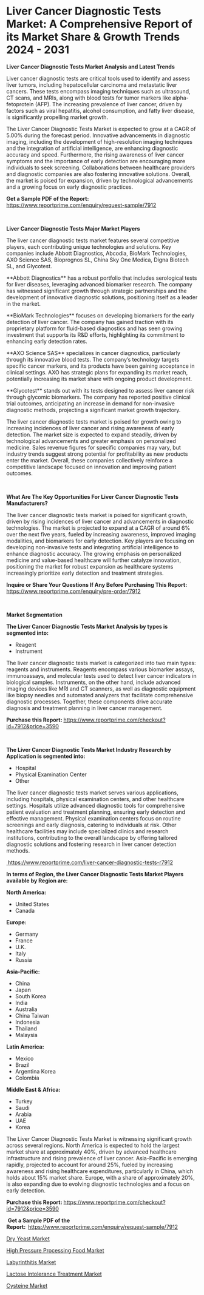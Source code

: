 <p><h1>Liver Cancer Diagnostic Tests Market: A Comprehensive Report of its Market Share & Growth Trends 2024 - 2031</h1></p><p><strong>Liver Cancer Diagnostic Tests Market Analysis and Latest Trends</strong></p>
<p><p>Liver cancer diagnostic tests are critical tools used to identify and assess liver tumors, including hepatocellular carcinoma and metastatic liver cancers. These tests encompass imaging techniques such as ultrasound, CT scans, and MRIs, along with blood tests for tumor markers like alpha-fetoprotein (AFP). The increasing prevalence of liver cancer, driven by factors such as viral hepatitis, alcohol consumption, and fatty liver disease, is significantly propelling market growth.</p><p>The Liver Cancer Diagnostic Tests Market is expected to grow at a CAGR of 5.00% during the forecast period. Innovative advancements in diagnostic imaging, including the development of high-resolution imaging techniques and the integration of artificial intelligence, are enhancing diagnostic accuracy and speed. Furthermore, the rising awareness of liver cancer symptoms and the importance of early detection are encouraging more individuals to seek screening. Collaborations between healthcare providers and diagnostic companies are also fostering innovative solutions. Overall, the market is poised for expansion, driven by technological advancements and a growing focus on early diagnostic practices.</p></p>
<p><strong>Get a Sample PDF of the Report:&nbsp;</strong> <a href="https://www.reportprime.com/enquiry/request-sample/7912?utm_campaign=39&utm_medium=2&utm_source=Github&utm_content=ia&utm_term=16112024&utm_id=liver-cancer-diagnostic-tests">https://www.reportprime.com/enquiry/request-sample/7912</a></p>
<p>&nbsp;</p>
<p><strong>Liver Cancer Diagnostic Tests Major Market Players</strong></p>
<p><p>The liver cancer diagnostic tests market features several competitive players, each contributing unique technologies and solutions. Key companies include Abbott Diagnostics, Abcodia, BioMark Technologies, AXO Science SAS, Bioprognos SL, China Sky One Medica, Digna Biotech SL, and Glycotest.</p><p>**Abbott Diagnostics** has a robust portfolio that includes serological tests for liver diseases, leveraging advanced biomarker research. The company has witnessed significant growth through strategic partnerships and the development of innovative diagnostic solutions, positioning itself as a leader in the market.</p><p>**BioMark Technologies** focuses on developing biomarkers for the early detection of liver cancer. The company has gained traction with its proprietary platform for fluid-based diagnostics and has seen growing investment that supports its R&D efforts, highlighting its commitment to enhancing early detection rates.</p><p>**AXO Science SAS** specializes in cancer diagnostics, particularly through its innovative blood tests. The company’s technology targets specific cancer markers, and its products have been gaining acceptance in clinical settings. AXO has strategic plans for expanding its market reach, potentially increasing its market share with ongoing product development.</p><p>**Glycotest** stands out with its tests designed to assess liver cancer risk through glycomic biomarkers. The company has reported positive clinical trial outcomes, anticipating an increase in demand for non-invasive diagnostic methods, projecting a significant market growth trajectory.</p><p>The liver cancer diagnostic tests market is poised for growth owing to increasing incidences of liver cancer and rising awareness of early detection. The market size is expected to expand steadily, driven by technological advancements and greater emphasis on personalized medicine. Sales revenue figures for specific companies may vary, but industry trends suggest strong potential for profitability as new products enter the market. Overall, these companies collectively reinforce a competitive landscape focused on innovation and improving patient outcomes.</p></p>
<p>&nbsp;</p>
<p><strong>What Are The Key Opportunities For Liver Cancer Diagnostic Tests Manufacturers?</strong></p>
<p><p>The liver cancer diagnostic tests market is poised for significant growth, driven by rising incidences of liver cancer and advancements in diagnostic technologies. The market is projected to expand at a CAGR of around 6% over the next five years, fueled by increasing awareness, improved imaging modalities, and biomarkers for early detection. Key players are focusing on developing non-invasive tests and integrating artificial intelligence to enhance diagnostic accuracy. The growing emphasis on personalized medicine and value-based healthcare will further catalyze innovation, positioning the market for robust expansion as healthcare systems increasingly prioritize early detection and treatment strategies.</p></p>
<p><strong>Inquire or Share Your Questions If Any Before Purchasing This Report:</strong> <a href="https://www.reportprime.com/enquiry/pre-order/7912?utm_campaign=39&utm_medium=2&utm_source=Github&utm_content=ia&utm_term=16112024&utm_id=liver-cancer-diagnostic-tests">https://www.reportprime.com/enquiry/pre-order/7912</a></p>
<p>&nbsp;</p>
<p><strong>Market Segmentation</strong></p>
<p><strong>The Liver Cancer Diagnostic Tests Market Analysis by types is segmented into:</strong></p>
<p><ul><li>Reagent</li><li>Instrument</li></ul></p>
<p><p>The liver cancer diagnostic tests market is categorized into two main types: reagents and instruments. Reagents encompass various biomarker assays, immunoassays, and molecular tests used to detect liver cancer indicators in biological samples. Instruments, on the other hand, include advanced imaging devices like MRI and CT scanners, as well as diagnostic equipment like biopsy needles and automated analyzers that facilitate comprehensive diagnostic processes. Together, these components drive accurate diagnosis and treatment planning in liver cancer management.</p></p>
<p><strong>Purchase this Report:&nbsp;</strong><a href="https://www.reportprime.com/checkout?id=7912&price=3590&utm_campaign=39&utm_medium=2&utm_source=Github&utm_content=ia&utm_term=16112024&utm_id=liver-cancer-diagnostic-tests">https://www.reportprime.com/checkout?id=7912&price=3590</a></p>
<p>&nbsp;</p>
<p><strong>The Liver Cancer Diagnostic Tests Market Industry Research by Application is segmented into:</strong></p>
<p><ul><li>Hospital</li><li>Physical Examination Center</li><li>Other</li></ul></p>
<p><p>The liver cancer diagnostic tests market serves various applications, including hospitals, physical examination centers, and other healthcare settings. Hospitals utilize advanced diagnostic tools for comprehensive patient evaluation and treatment planning, ensuring early detection and effective management. Physical examination centers focus on routine screenings and early diagnosis, catering to individuals at risk. Other healthcare facilities may include specialized clinics and research institutions, contributing to the overall landscape by offering tailored diagnostic solutions and fostering research in liver cancer detection methods.</p></p>
<p><a href="https://www.reportprime.com/liver-cancer-diagnostic-tests-r7912?utm_campaign=39&utm_medium=2&utm_source=Github&utm_content=ia&utm_term=16112024&utm_id=liver-cancer-diagnostic-tests">&nbsp;https://www.reportprime.com/liver-cancer-diagnostic-tests-r7912</a></p>
<p><strong>In terms of Region, the Liver Cancer Diagnostic Tests Market Players available by Region are:</strong></p>
<p>
    <p> <strong> North America: </strong>
        <ul>
            <li>United States</li>
            <li>Canada</li>
        </ul>
        </p> 
    <p> <strong> Europe: </strong>
        <ul>
            <li>Germany</li>
            <li>France</li>
            <li>U.K.</li>
            <li>Italy</li>
            <li>Russia</li>
        </ul>
        </p> 
    <p> <strong> Asia-Pacific: </strong>
        <ul>
            <li>China</li>
            <li>Japan</li>
            <li>South Korea</li>
            <li>India</li>
            <li>Australia</li>
            <li>China Taiwan</li>
            <li>Indonesia</li>
            <li>Thailand</li>
            <li>Malaysia</li>
        </ul>
        </p> 
    <p> <strong> Latin America: </strong>
        <ul>
            <li>Mexico</li>
            <li>Brazil</li>
            <li>Argentina Korea</li>
            <li>Colombia</li>
        </ul>
        </p> 
    <p> <strong> Middle East & Africa: </strong>
        <ul>
            <li>Turkey</li>
            <li>Saudi</li>
            <li>Arabia</li>
            <li>UAE</li>
            <li>Korea</li>
        </ul>
    </p>
    </p>
<p><p>The Liver Cancer Diagnostic Tests Market is witnessing significant growth across several regions. North America is expected to hold the largest market share at approximately 40%, driven by advanced healthcare infrastructure and rising prevalence of liver cancer. Asia-Pacific is emerging rapidly, projected to account for around 25%, fueled by increasing awareness and rising healthcare expenditures, particularly in China, which holds about 15% market share. Europe, with a share of approximately 20%, is also expanding due to evolving diagnostic technologies and a focus on early detection.</p></p>
<p><strong>Purchase this Report: </strong><a href="https://www.reportprime.com/checkout?id=7912&price=3590&utm_campaign=39&utm_medium=2&utm_source=Github&utm_content=ia&utm_term=16112024&utm_id=liver-cancer-diagnostic-tests">https://www.reportprime.com/checkout?id=7912&price=3590</a></p>
<p>&nbsp;<strong>Get a Sample PDF of the Report:&nbsp;&nbsp;</strong><a href="https://www.reportprime.com/enquiry/request-sample/7912?utm_campaign=39&utm_medium=2&utm_source=Github&utm_content=ia&utm_term=16112024&utm_id=liver-cancer-diagnostic-tests">https://www.reportprime.com/enquiry/request-sample/7912</a></p>
<p><strong></strong></p>
<p><p><a href="https://www.linkedin.com/pulse/dry-yeast-market-size-segmentation-trends-growth-analysis-forecast-l0hae?utm_campaign=39&utm_medium=2&utm_source=Github&utm_content=ia&utm_term=16112024&utm_id=liver-cancer-diagnostic-tests">Dry Yeast Market</a></p><p><a href="https://www.linkedin.com/pulse/high-pressure-processing-food-market-penetration-strategies-xwwve?utm_campaign=39&utm_medium=2&utm_source=Github&utm_content=ia&utm_term=16112024&utm_id=liver-cancer-diagnostic-tests">High Pressure Processing Food Market</a></p><p><a href="https://issuu.com/reportprime-2/docs/labyrinthitis-market-size-2030.pptx_ac6ea127df850d?utm_campaign=39&utm_medium=2&utm_source=Github&utm_content=ia&utm_term=16112024&utm_id=liver-cancer-diagnostic-tests">Labyrinthitis Market</a></p><p><a href="https://issuu.com/reportprime-2/docs/lactose-intolerance-treatment-marke_132037e35bdd4b?utm_campaign=39&utm_medium=2&utm_source=Github&utm_content=ia&utm_term=16112024&utm_id=liver-cancer-diagnostic-tests">Lactose Intolerance Treatment Market</a></p><p><a href="https://www.linkedin.com/pulse/strategic-roadmap-global-cysteine-market-insights-opportunities-61qec?utm_campaign=39&utm_medium=2&utm_source=Github&utm_content=ia&utm_term=16112024&utm_id=liver-cancer-diagnostic-tests">Cysteine Market</a></p></p>